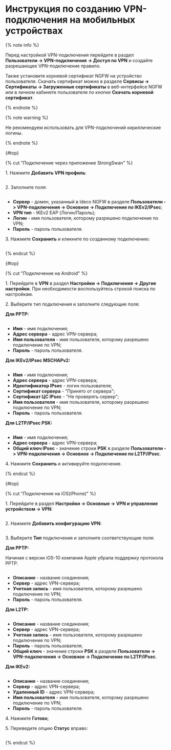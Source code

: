 # Инструкция по созданию VPN-подключения на мобильных устройствах

{% note info %}

Перед настройкой VPN-подключения перейдите в раздел **Пользователи -> VPN-подключения -> Доступ по VPN** и создайте разрешающее VPN-подключение правило.

Также установите корневой сертификат NGFW на устройство пользователя. Скачать сертификат можно в разделе **Сервисы -> Сертификаты -> Загруженные сертификаты** в веб-интерфейсе NGFW или в личном кабинете пользователя по кнопке **Скачать корневой сертификат**.

{% endnote %}

{% note warning %}

Не рекомендуем использовать для VPN-подключений кириллические логины.

{% endnote %}

{#top}

{% cut "Подключение через приложение StrongSwan" %}

1\. Нажмите **Добавить VPN профиль**:

<img src="../../../../_images/connection-for-mobile-devices1.png" alt="" data-size="original">

2\. Заполните поля:

<img src="../../../../_images/connection-for-mobile-devices2.png" alt="" data-size="original">

* **Сервер** - домен, указанный в Ideco NGFW в разделе **Пользователи -> VPN-подключения -> Основное -> Подключение по IKEv2/IPsec**;
* **VPN тип** - IKEv2 EAP (Логин/Пароль);
* **Логин** - имя пользователя, которому разрешено подключение по VPN;
* **Пароль** - пароль пользователя.

3\. Нажмите **Сохранить** и кликните по созданному подключению:

<img src="../../../../_images/connection-for-mobile-devices3.png" alt="" data-size="original">

{% endcut %}

{#top}

{% cut "Подключение на Android" %}

1\. Перейдите в **VPN** в раздел **Настройки -> Подключения -> Другие настройки**. При необходимости воспользуйтесь строкой поиска по настройкам.

2\. Выберите тип подключения и заполните следующие поля:

**Для PPTP:**

<img src="../../../../_images/connection-for-mobile-devices4.png" alt="" data-size="original">

* **Имя** - имя подключения;
* **Адрес сервера** - адрес VPN-сервера;
* **Имя пользователя** - имя пользователя, которому разрешено подключение по VPN;
* **Пароль** - пароль пользователя.

**Для IKEv2/IPsec MSCHAPv2:**

<img src="../../../../_images/connection-for-mobile-devices5.png" alt="" data-size="original">

* **Имя** - имя подключения;
* **Адрес сервера** - адрес VPN-сервера;
* **Идентификатор IPsec** - логин пользователя;
* **Сертификат сервера** - "Принято от сервера";
* **Сертификат ЦС IPsec** - "Не проверять сервер";
* **Имя пользователя** - имя пользователя, которому разрешено подключение по VPN;
* **Пароль** - пароль пользователя.

**Для L2TP/IPsec PSK:**

<img src="../../../../_images/connection-for-mobile-devices6.png" alt="" data-size="original">

* **Имя** - имя подключения;
* **Адрес сервера** - адрес VPN-сервера;
* **Общий ключ IPsec** - значение строки **PSK** в разделе **Пользователи -> VPN-подключения -> Основное -> Подключение по L2TP/IPsec**.

4\. Нажмите **Сохранить** и активируйте подключение.

{% endcut %}

{#top}

{% cut "Подключение на iOS(iPhone)" %}

1\. Перейдите в раздел **Настройки -> Основные -> VPN и управление устройством -> VPN**:

<img src="../../../../_images/connection-for-mobile-devices7.png" alt="" data-size="original">

2\. Нажмите **Добавить конфигурацию VPN**:

<img src="../../../../_images/connection-for-mobile-devices8.png" alt="" data-size="original">

3\. Выберите **Тип** подключения и заполните соответствующие поля:

**Для PPTP:**

Начиная с версии iOS-10 компания Apple убрала поддержку протокола PPTP.

<img src="../../../../_images/connection-for-mobile-devices9.png" alt="" data-size="original">

* **Описание** - название соединения;
* **Сервер** - адрес VPN-сервера;
* **Учетная запись** - имя пользователя, которому разрешено подключение по VPN;
* **Пароль** - пароль пользователя.

**Для L2TP:**

<img src="../../../../_images/connection-for-mobile-devices10.png" alt="" data-size="original">

* **Описание** - название соединения;
* **Сервер** - адрес VPN-сервера;
* **Учетная запись** - имя пользователя, которому разрешено подключение по VPN;
* **Пароль** - пароль пользователя;
* **Общий ключ** - значение строки **PSK** в разделе **Пользователи -> VPN-подключения -> Основное -> Подключение по L2TP/IPsec**.

**Для IKEv2:**

<img src="../../../../_images/connection-for-mobile-devices11.png" alt="" data-size="original">

* **Описание** - название соединения;
* **Сервер** - адрес VPN-сервера;
* **Удаленный ID** - адрес VPN-сервера;
* **Имя пользователя** - имя пользователя, которому разрешено подключение по VPN;
* **Пароль** - пароль пользователя.

4\. Нажмите **Готово**;

5\. Переведите опцию **Статус** вправо:

<img src="../../../../_images/connection-for-mobile-devices12.png" alt="" data-size="original">

{% endcut %}

